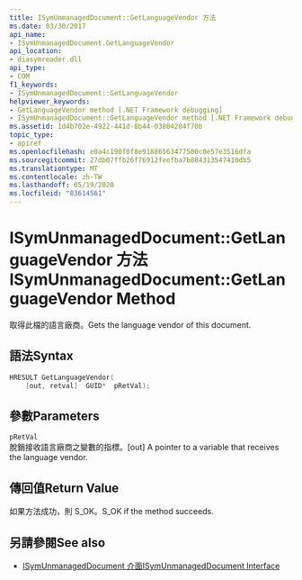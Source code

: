 ```yaml
---
title: ISymUnmanagedDocument::GetLanguageVendor 方法
ms.date: 03/30/2017
api_name:
- ISymUnmanagedDocument.GetLanguageVendor
api_location:
- diasymreader.dll
api_type:
- COM
f1_keywords:
- ISymUnmanagedDocument::GetLanguageVendor
helpviewer_keywords:
- GetLanguageVendor method [.NET Framework debugging]
- ISymUnmanagedDocument::GetLanguageVendor method [.NET Framework debugging]
ms.assetid: 1d4b702e-4922-441d-8b44-03804284f70b
topic_type:
- apiref
ms.openlocfilehash: e0a4c190f0f8e91886563477500c0e57e3516dfa
ms.sourcegitcommit: 27db07ffb26f76912feefba7b884313547410db5
ms.translationtype: MT
ms.contentlocale: zh-TW
ms.lasthandoff: 05/19/2020
ms.locfileid: "83614561"
---
```

# <a name="isymunmanageddocumentgetlanguagevendor-method"></a><span data-ttu-id="5c0fb-102">ISymUnmanagedDocument::GetLanguageVendor 方法</span><span class="sxs-lookup"><span data-stu-id="5c0fb-102">ISymUnmanagedDocument::GetLanguageVendor Method</span></span>
<span data-ttu-id="5c0fb-103">取得此檔的語言廠商。</span><span class="sxs-lookup"><span data-stu-id="5c0fb-103">Gets the language vendor of this document.</span></span>  
  
## <a name="syntax"></a><span data-ttu-id="5c0fb-104">語法</span><span class="sxs-lookup"><span data-stu-id="5c0fb-104">Syntax</span></span>  
  
```cpp  
HRESULT GetLanguageVendor(  
    [out, retval]  GUID*  pRetVal);  
```  
  
## <a name="parameters"></a><span data-ttu-id="5c0fb-105">參數</span><span class="sxs-lookup"><span data-stu-id="5c0fb-105">Parameters</span></span>  
 `pRetVal`  
 <span data-ttu-id="5c0fb-106">脫銷接收語言廠商之變數的指標。</span><span class="sxs-lookup"><span data-stu-id="5c0fb-106">[out] A pointer to a variable that receives the language vendor.</span></span>  
  
## <a name="return-value"></a><span data-ttu-id="5c0fb-107">傳回值</span><span class="sxs-lookup"><span data-stu-id="5c0fb-107">Return Value</span></span>  
 <span data-ttu-id="5c0fb-108">如果方法成功，則 S_OK。</span><span class="sxs-lookup"><span data-stu-id="5c0fb-108">S_OK if the method succeeds.</span></span>  
  
## <a name="see-also"></a><span data-ttu-id="5c0fb-109">另請參閱</span><span class="sxs-lookup"><span data-stu-id="5c0fb-109">See also</span></span>

- [<span data-ttu-id="5c0fb-110">ISymUnmanagedDocument 介面</span><span class="sxs-lookup"><span data-stu-id="5c0fb-110">ISymUnmanagedDocument Interface</span></span>](isymunmanageddocument-interface.md)

